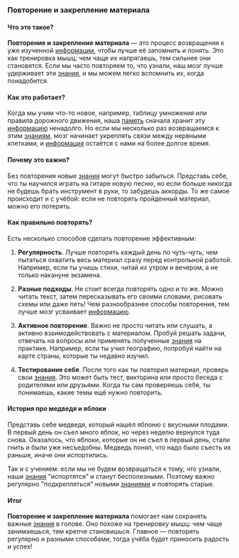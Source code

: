 ### Повторение и закрепление материала

#### Что это такое?
**Повторение и закрепление материала** — это процесс возвращения к уже изученной [информации](KIDBOOK/learning/knowledge_structure/Информация.md), чтобы лучше её запомнить и понять. Это как тренировка мышц: чем чаще их напрягаешь, тем сильнее они становятся. Если мы часто повторяем то, что узнали, наш мозг лучше удерживает эти [знания](KIDBOOK/learning/knowledge_structure/Знание.md), и мы можем легко вспомнить их, когда понадобится.

#### Как это работает?
Когда мы учим что-то новое, например, таблицу умножения или правила дорожного движения, наша [память](KIDBOOK/learning/knowledge_structure/Память.md) сначала хранит эту [информацию](KIDBOOK/learning/knowledge_structure/Информация.md) ненадолго. Но если мы несколько раз возвращаемся к этим [знаниям](KIDBOOK/learning/knowledge_structure/Знание.md), мозг начинает укреплять связи между нервными клетками, и [информация](KIDBOOK/learning/knowledge_structure/Информация.md) остаётся с нами на более долгое время.

#### Почему это важно?
Без повторения новые [знания](KIDBOOK/learning/knowledge_structure/Знание.md) могут быстро забыться. Представь себе, что ты научился играть на гитаре новую песню, но если больше никогда не будешь брать инструмент в руки, то забудешь аккорды. То же самое происходит и с учёбой: если не повторять пройденный материал, можно его потерять.

#### Как правильно повторять?
Есть несколько способов сделать повторение эффективным:

1. **Регулярность**. Лучше повторять каждый день по чуть-чуть, чем пытаться охватить весь материал сразу перед контрольной работой. Например, если ты учишь стихи, читай их утром и вечером, а не только накануне экзамена.
   
2. **Разные подходы**. Не стоит всегда повторять одно и то же. Можно читать текст, затем пересказывать его своими словами, рисовать схемы или даже петь! Чем разнообразнее способы повторения, тем лучше мозг усваивает [информацию](KIDBOOK/learning/knowledge_structure/Информация.md).

3. **Активное повторение**. Важно не просто читать или слушать, а активно взаимодействовать с материалом. Пробуй решать задачи, отвечать на вопросы или применять полученные [знания](KIDBOOK/learning/knowledge_structure/Знание.md) на практике. Например, если ты учил географию, попробуй найти на карте страны, которые ты недавно изучил.

4. **Тестирование себя**. После того как ты повторил материал, проверь свои [знания](KIDBOOK/learning/knowledge_structure/Знание.md). Это может быть тест, викторина или просто беседа с родителями или друзьями. Когда ты сам проверяешь себя, ты понимаешь, какие темы ещё нужно повторить.

#### История про медведя и яблоки
Представь себе медведя, который нашёл яблоню с вкусными плодами. В первый день он съел много яблок, но через неделю вернулся туда снова. Оказалось, что яблоки, которые он не съел в первый день, стали гнить и были уже несъедобны. Медведь понял, что надо было съесть их раньше, иначе они испортились.

Так и с учением: если мы не будем возвращаться к тому, что узнали, наши [знания](KIDBOOK/learning/knowledge_structure/Знание.md) "испортятся" и станут бесполезными. Поэтому важно регулярно "подкрепляться" новыми [знаниями](KIDBOOK/learning/knowledge_structure/Знание.md) и повторять старые.

#### Итог
**Повторение и закрепление материала** помогает нам сохранять важные [знания](KIDBOOK/learning/knowledge_structure/Знание.md) в голове. Оно похоже на тренировку мышц: чем чаще занимаешься, тем крепче становишься. Главное — повторять регулярно и разными способами, тогда учёба будет приносить радость и успех!